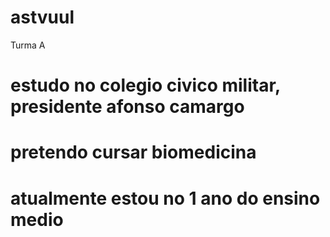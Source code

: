 # astvuul
Turma A
# estudo no colegio civico militar, presidente afonso camargo
# pretendo cursar biomedicina
# atualmente estou no 1 ano do ensino medio
